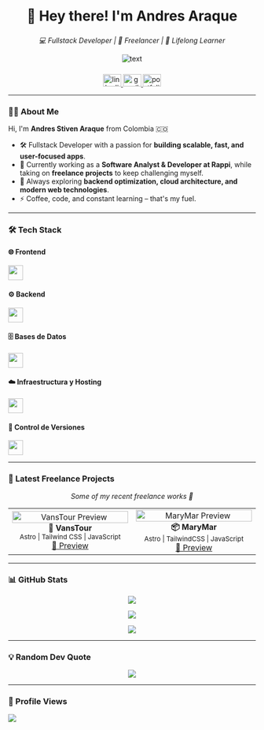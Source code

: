 <h1 align="center">👋 Hey there! I'm Andres Araque</h1>

###

<p align="center">
  <em>💻 Fullstack Developer | 🚀 Freelancer | 🌱 Lifelong Learner</em>
</p>

<div align='center'>

![text](https://readme-typing-svg.demolab.com?font=Orbitron&size=30&pause=1000&color=0c3&center=true&vCenter=true&width=500&lines=Andres+Araque;Fullstack+Developer;Freelancer+|+Cloud+Enthusiast)

</div>

###

<div align="center">
  <a href="https://www.linkedin.com/in/araque-andres/" target="_blank">
    <img src="https://raw.githubusercontent.com/maurodesouza/profile-readme-generator/master/src/assets/icons/social/linkedin/default.svg" width="37" height="25" alt="linkedin logo"  />
  </a>
  <a href="mailto:aaraqueamaya397@gmail.com" target="_blank">
    <img src="https://raw.githubusercontent.com/maurodesouza/profile-readme-generator/master/src/assets/icons/social/gmail/default.svg" width="37" height="25" alt="gmail logo"  />
  </a>
  <a href="https://andresaraque.com" target="_blank">
    <img src="https://andresaraque.com/favicon/favicon.png" width="37" height="25" alt="portfolio logo" />
  </a>
</div>

---

### 👨‍💻 About Me

Hi, I'm **Andres Stiven Araque** from Colombia 🇨🇴

- 🛠 Fullstack Developer with a passion for **building scalable, fast, and user-focused apps**.
- 🔭 Currently working as a **Software Analyst & Developer at Rappi**, while taking on **freelance projects** to keep challenging myself.
- 🌱 Always exploring **backend optimization, cloud architecture, and modern web technologies**.
- ⚡ Coffee, code, and constant learning – that's my fuel.

---

### 🛠 Tech Stack

#### 🌐 Frontend

<div align="left">
  <img src="https://skillicons.dev/icons?i=html,css,js,astro,react,tailwind,vite" height="30" />

#### ⚙️ Backend

  <img src="https://skillicons.dev/icons?i=nodejs,python,django,php,bash" height="30" />

#### 🗄️ Bases de Datos

  <img src="https://skillicons.dev/icons?i=mysql,mongodb" height="30" />

#### ☁️ Infraestructura y Hosting

  <img src="https://skillicons.dev/icons?i=cloudflare,vercel,netlify,firebase,gcp,docker,linux,arch" height="30" />

#### 🔧 Control de Versiones

  <img src="https://skillicons.dev/icons?i=git,github" height="30" />
</div>

---

### 💼 Latest Freelance Projects

<p align="center">
  <em>Some of my recent freelance works 🚀</em>
</p>

<table align="center">
  <tr>
    <td align="center" width="33%">
      <a href="https://www.vanstour.com.co/" target="_blank">
        <img src="https://andresaraque.com/projects/vanstour.webp" width="100%" alt="VansTour Preview"/>
      </a>
      <br/>
      <b>🚙 VansTour</b><br/>
      <sub>Astro | Tailwind CSS | JavaScript</sub><br/>
      <a href="https://www.vanstour.com.co/" target="_blank">🔗 Preview</a>
    </td>
    <td align="center" width="33%">
      <a href="https://www.marymarsas.com/" target="_blank">
        <img src="https://andresaraque.com/projects/marymar.webp" width="100%" alt="MaryMar Preview"/>
      </a>
      <br/>
      <b>📦 MaryMar</b><br/>
      <sub>Astro | TailwindCSS | JavaScript</sub><br/>
      <a href="https://www.marymarsas.com/" target="_blank">🔗 Preview</a>
    </td>
  </tr>
</table>

---

### 📊 GitHub Stats

<div align="center">
  
![](https://github-readme-stats.vercel.app/api?username=Mono-A3&theme=github_dark_dimmed&hide_border=false&include_all_commits=false&count_private=false)

![](https://github-readme-streak-stats.herokuapp.com/?user=Mono-A3&theme=github_dark_dimmed&hide_border=false)

![](https://github-readme-stats.vercel.app/api/top-langs/?username=Mono-A3&theme=github_dark_dimmed&hide_border=false&include_all_commits=false&count_private=false&layout=compact)

</div>

---

### 💡 Random Dev Quote

<div align="center">

![](https://quotes-github-readme.vercel.app/api?type=horizontal&theme=nord)

</div>

---

### 👀 Profile Views

<div align="left">

<img src="https://visitor-badge.laobi.icu/badge?page_id=Mono-A3.Mono-A3&left_color=#24292F&right_color=#539BF5" />

</div>
